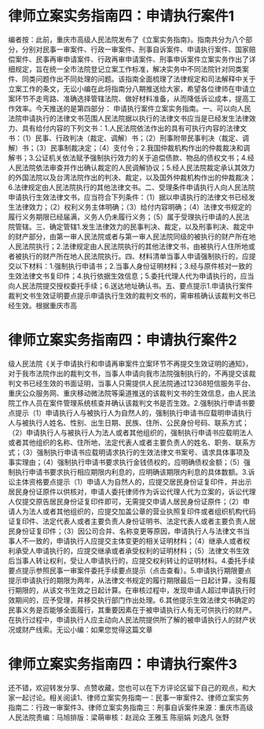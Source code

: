 # 律师立案实务指南四：申请执行案件1

编者按：此前，重庆市高级人民法院发布了《立案实务指南》。指南共分为八个部分，分别对民事一审案件、行政一审案件、刑事自诉案件、申请执行案件、国家赔偿案件、民事再审申请案件、行政再审申请案件、刑事申诉案件立案实务作出了详细规定，旨在统一全市法院登记立案工作标准，解决实务中不同法院针对同类案件、同类问题作出不同处理的问题。该指南全面梳理了法律规定和司法解释中关于立案工作的条文，无讼小编在此将指南分八期推送给大家，希望各位律师在申请立案环节不走弯路、准确选择管辖法院、做好材料准备，从而降低诉讼成本，提高工作效率。今天推送的是第四部分： 申请执行案件立案实务指南。一、可以向人民法院申请执行的法律文书范围人民法院据以执行的法律文书应当是已经发生法律效力、具有给付内容的下列文书：1.人民法院依法作出的具有可执行内容的法律文书：（1）民事、行政判决（裁定、调解）书；（2）刑事附带民事判决（裁定、调解）书；（3）民事制裁决定；（4）支付令；2.我国仲裁机构作出的仲裁裁决和调解书；3.公证机关依法赋予强制执行效力的关于追偿债款、物品的债权文书；4.经人民法院依法审查并作出确认裁定的人民调解协议；5.经人民法院裁定承认其效力的外国法院以及台湾法院作出的判决、裁定，以及国外仲裁机构作出的仲裁裁决；6.法律规定由人民法院执行的其他法律文书。二、受理条件申请执行人向人民法院申请执行生效法律文书，应当符合下列条件：（1）据以申请执行的法律文书已经发生法律效力；（2）权利义务主体明确；（3）给付内容明确；（4）法律文书规定的履行义务期限已经届满，义务人仍未履行义务；（5）属于受理执行申请的人民法院管辖。三、确定管辖1.发生法律效力的民事判决、裁定，以及刑事判决、裁定中的财产部分，由第一审人民法院或者与第一审人民法院同级的被执行的财产所在地人民法院执行；2.法律规定由人民法院执行的其他法律文书，由被执行人住所地或者被执行的财产所在地人民法院执行。四、材料清单当事人申请强制执行的，应提交以下材料：1.强制执行申请书；2.当事人身份证明材料；3.经与原件核对一致的生效法律文书复印件；4.执行依据生效信息；5.委托代理人代为申请执行的，应当向人民法院提交授权委托手续；6.送达地址确认书。五、要点提示1.申请执行案件裁判文书生效证明要点提示申请执行生效的裁判文书的，需审核确认该裁判文书已经生效。根据重庆市高

# 律师立案实务指南四：申请执行案件2

级人民法院《关于申请执行和申请再审案件立案环节不再提交生效证明的通知》，对于我市法院作出的裁判文书，当事人申请向我市法院强制执行的，不再提交该裁判文书已经生效的书面证明，当事人只需提供人民法院通过12368短信服务平台、重庆公众服务网、重庆移动微法院等渠道推送的该裁判文书的生效信息，由人民法院工作人员在案件管理系统核查并确认该裁判文书是否生效。2.强制执行申请书要点提示（1）申请执行人与被执行人为自然人的，强制执行申请书应载明申请执行人与被执行人姓名、性别、出生日期、民族、住所、公民身份号码、联系方式；（2）申请执行人与被执行人为法人或者其他组织的，强制执行申请书应载明法人或者其他组织的名称、住所地，法定代表人或者主要负责人的姓名、职务、联系方式；（3）强制执行申请书应载明请求执行的生效法律文书案号、请求具体事项及事实理由；（4）强制执行申请书要求执行金钱债权的，应明确债权金额；（5）强制执行申请书要求执行相应期限内利息的，应明确该期限内利息的具体数额。3.诉讼主体资格要点提示（1）申请人为自然人的，应提交居民身份证复印件，并出示居民身份证原件以供核对，申请人委托律师作为诉讼代理人代为立案的，诉讼代理人仅提交原告居民身份证复印件即可，无需提交申请人居民身份证原件；（2）申请人为法人或者其他组织的，应提交加盖公章的营业执照复印件或者组织机构代码证复印件、法定代表人或者主要负责人身份证明书、法定代表人或者主要负责人居民身份证复印件；（3）因公司合并、名称变更等原因，申请执行人与法律文书当事人不一致的，申请执行人应提交主体变更的相关证明材料；（4）继承人或者权利承受人申请执行的，应提交继承或者承受权利的证明材料；（5）法律文书生效后当事人转让权利，受让人申请执行的，应提交权利转让的证明材料。4.委托手续要点提示参照民事一审案件委托手续要点提示（点击查看）。5.申请执行期限要点提示申请执行的期限为两年，从法律文书规定的履行期限最后一日起计算，没有履行期限的，从该文书生效之日起计算。在审核过程中，发现申请人超过申请执行时效期间的，应予受理，并移交执行部门作出处理。6.其他提示生效法律文书确定的民事义务是否能够全面履行，其重要因素在于被申请执行人有无可供执行的财产。在执行过程中，申请执行人应主动向人民法院提供所了解的被申请执行人的财产状况或财产线索。无讼小编：如果您觉得这篇文章

# 律师立案实务指南四：申请执行案件3

还不错，欢迎转发分享、点赞收藏，您也可以在下方评论区留下自己的观点，和大家一起讨论。相关阅读1、律师立案实务指南一：民事一审案件2、律师立案实务指南二：行政一审案件3、律师立案实务指南三：刑事自诉案件来源：重庆市高级人民法院责编：马旭排版：梁萌审核：赵润众 王雅玉 陈丽娟 刘逸凡 张野

